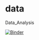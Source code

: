 # data
Data_Analysis



[![Binder](https://mybinder.org/badge_logo.svg)](https://mybinder.org/v2/gh/Kumar-Vignesh/data/main?labpath=Dictionary_Dropdown_Implementation.ipynb)
